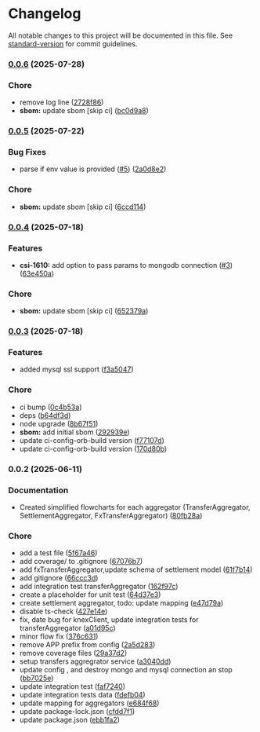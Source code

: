 # Changelog

All notable changes to this project will be documented in this file. See [standard-version](https://github.com/conventional-changelog/standard-version) for commit guidelines.

### [0.0.6](https://github.com/mojaloop/reporting-aggregator-svc/compare/v0.0.5...v0.0.6) (2025-07-28)


### Chore

* remove log line ([2728f86](https://github.com/mojaloop/reporting-aggregator-svc/commit/2728f86ffa2a3bca7e768283a716b67fa313bcd2))
* **sbom:** update sbom [skip ci] ([bc0d9a8](https://github.com/mojaloop/reporting-aggregator-svc/commit/bc0d9a80c42182da389c3485cb792359444838df))

### [0.0.5](https://github.com/mojaloop/reporting-aggregator-svc/compare/v0.0.4...v0.0.5) (2025-07-22)


### Bug Fixes

* parse if env value is provided ([#5](https://github.com/mojaloop/reporting-aggregator-svc/issues/5)) ([2a0d8e2](https://github.com/mojaloop/reporting-aggregator-svc/commit/2a0d8e2a0515aba397010c3c9845d86d88610606))


### Chore

* **sbom:** update sbom [skip ci] ([6ccd114](https://github.com/mojaloop/reporting-aggregator-svc/commit/6ccd114613eedc4c9478c433e7b87cc2fbd4796a))

### [0.0.4](https://github.com/mojaloop/reporting-aggregator-svc/compare/v0.0.3...v0.0.4) (2025-07-18)


### Features

* **csi-1610:** add option to pass params to mongodb connection ([#3](https://github.com/mojaloop/reporting-aggregator-svc/issues/3)) ([63e450a](https://github.com/mojaloop/reporting-aggregator-svc/commit/63e450a360091f73cfff965215a99a8f2246f6a4))


### Chore

* **sbom:** update sbom [skip ci] ([652379a](https://github.com/mojaloop/reporting-aggregator-svc/commit/652379a7b888f9be484097faf11bcd1ff751db22))

### [0.0.3](https://github.com/mojaloop/reporting-aggregator-svc/compare/v0.0.2...v0.0.3) (2025-07-18)


### Features

* added mysql ssl support ([f3a5047](https://github.com/mojaloop/reporting-aggregator-svc/commit/f3a5047c65b860b7f689d50c688e5c4ec3a33ba8))


### Chore

* ci bump ([0c4b53a](https://github.com/mojaloop/reporting-aggregator-svc/commit/0c4b53a3d4ad597d60491a151c71eb3313d00513))
* deps ([b64df3d](https://github.com/mojaloop/reporting-aggregator-svc/commit/b64df3de58ca2670405183ec40fbac96cf89d10d))
* node upgrade ([8b67f51](https://github.com/mojaloop/reporting-aggregator-svc/commit/8b67f5143a0b7fa9b6c23e88d0af5901b42f2712))
* **sbom:** add initial sbom ([292939e](https://github.com/mojaloop/reporting-aggregator-svc/commit/292939e989e1d71490d815e78508235c46dd1eb7))
* update ci-config-orb-build version ([f77107d](https://github.com/mojaloop/reporting-aggregator-svc/commit/f77107d873a45bce47b37ea756d028f2285e852f))
* update ci-config-orb-build version ([170d80b](https://github.com/mojaloop/reporting-aggregator-svc/commit/170d80b77713f14829a4101c2dbe262590599570))

### 0.0.2 (2025-06-11)


### Documentation

* Created simplified flowcharts for each aggregator (TransferAggregator, SettlementAggregator, FxTransferAggregator) ([80fb28a](https://github.com/mojaloop/reporting-aggregator-svc/commit/80fb28ae6e6e497c3c9203a09f5fb599f1522ce4))


### Chore

* add a test file ([5f67a46](https://github.com/mojaloop/reporting-aggregator-svc/commit/5f67a46ab7e54cc512c9db99dacb73d3cbe20e9c))
* add coverage/ to .gitignore ([67076b7](https://github.com/mojaloop/reporting-aggregator-svc/commit/67076b71ca6c8c4ea243a6ed4128c0bbe085f209))
* add fxTransferAggregator,update schema of settlement model ([61f7b14](https://github.com/mojaloop/reporting-aggregator-svc/commit/61f7b1490b5840c951610dd0f93c59cfae593fe8))
* add gitignore ([66ccc3d](https://github.com/mojaloop/reporting-aggregator-svc/commit/66ccc3d95fa7e4f9e7ac232f4fe8544a0be2b4eb))
* add integration test transferAggregator ([162f97c](https://github.com/mojaloop/reporting-aggregator-svc/commit/162f97c9456183dc1ce93ded931cf575bdfcb9a0))
* create a placeholder for unit test ([64d37e3](https://github.com/mojaloop/reporting-aggregator-svc/commit/64d37e3dcc308f5f0abacbe7b009b9fd30464ed1))
* create settlement aggregator, todo: update mapping ([e47d79a](https://github.com/mojaloop/reporting-aggregator-svc/commit/e47d79a537b5b68f554a72e2dfceb042c87640d2))
* disable ts-check ([427e14e](https://github.com/mojaloop/reporting-aggregator-svc/commit/427e14e99aaf5f2167ad9fff89ad7f292384ccf3))
* fix, date bug for knexClient, update integration tests for transferAggregator ([a01d95c](https://github.com/mojaloop/reporting-aggregator-svc/commit/a01d95c8bcb9f1b9cc70f760ef54a33024c84ddf))
* minor flow fix ([376c631](https://github.com/mojaloop/reporting-aggregator-svc/commit/376c631a76d0b755a790a4a9890faf12ebabd92d))
* remove APP prefix from config ([2a5d283](https://github.com/mojaloop/reporting-aggregator-svc/commit/2a5d283a62bd0e7d525b42d486cb41bf6010504e))
* remove coverage files ([29a37d2](https://github.com/mojaloop/reporting-aggregator-svc/commit/29a37d26f4db680d95c3287c901b1cd049fdb09d))
* setup transfers aggregrator service ([a3040dd](https://github.com/mojaloop/reporting-aggregator-svc/commit/a3040dd2d29da358568f630a105718511c3bb71a))
* update config , and destroy mongo and mysql connection an stop ([bb7025e](https://github.com/mojaloop/reporting-aggregator-svc/commit/bb7025efda374c6671f83c50de1c85fc5424e3e5))
* update integration test ([faf7240](https://github.com/mojaloop/reporting-aggregator-svc/commit/faf7240abea4ec42df44a4c26fa26e0f6ea341a9))
* update integration tests data ([fdefb04](https://github.com/mojaloop/reporting-aggregator-svc/commit/fdefb044ddc5a1e7b1105542a9c93aa32e0f1413))
* update mapping for aggregators ([e684f68](https://github.com/mojaloop/reporting-aggregator-svc/commit/e684f683f1abe091e979610909bd4e563027ab60))
* update package-lock.json ([cfdd7f1](https://github.com/mojaloop/reporting-aggregator-svc/commit/cfdd7f1940e07c8698beb13ebd38a4ff9ac47ecd))
* update package.json ([ebb1fa2](https://github.com/mojaloop/reporting-aggregator-svc/commit/ebb1fa204fb0eb07717432b4adec1d5343ecd191))
